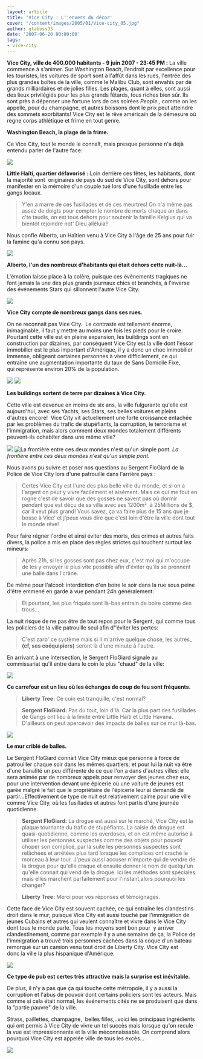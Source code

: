 ```yaml
---
layout: article
title: 'Vice City : L''envers du décor'
cover: "/content/images/2005/01/Vice-city_05.jpg"
author: gtaboss33
date: '2007-06-20 00:00:00'
tags:
- vice-city
---
```


 **Vice City, ville de 400.000 habitants&nbsp;- 9 juin 2007 - 23:45 PM :** La ville commence à s'animer. Sur Washington Beach, l’endroit par excellence pour les touristes, les voitures de sport sont à l'affût dans les rues, l'entrée des plus grandes boîtes de la ville, comme le Malibu Club, sont envahis par de grands milliardaires et de jolies filles. Les plages, quant à elles, sont aussi des lieux privilégiés pour les&nbsp;plus grands fêtards, tous&nbsp;riches bien sûr.&nbsp;Ils sont près à dépenser une fortune lors de ces soirées _People ,_ comme on les appelle, pour du champagne, et autres boissons dont le prix peut atteindre des sommets exorbitants! Vice City est le rêve américain de la démesure où règne corps athlétique et frime en tout genre.

**Washington Beach, la plage de la frime.**

Ce Vice City, tout le monde le connaît, mais presque personne n'a déjà entendu parler de l'autre face:

![](/content/images/2005/01/Vice-city_07.jpg)

**Little Haïti, quartier défavorisé :** Loin derrière ces fêtes, les habitants, dont la majorité sont&nbsp; originaires de pays du&nbsp;sud de Vice City, sont dehors pour manifester en la mémoire d'un couple tué lors d'une fusillade entre les gangs locaux.

> Y'en a marre de ces fusillades et de ces meurtres! On n'a même pas assez de doigts pour compter le nombre de morts chaque an dans c'te taudis, on est tous dehors pour soutenir la famille Kelgius qui va bientôt rejoindre not' Dieu alléluia!!

Nous confie Alberto, un Haïtien venu à Vice City à l'âge de 25 ans pour fuir la famine qu'a connu son pays.

![](/content/images/2005/01/Vice-city_11.jpg)

**Alberto, l'un des&nbsp;nombreux d'habitants qui était&nbsp;dehors cette nuit-là...**

L'émotion laisse place à la colère, puisque ces événements tragiques ne font jamais la une des plus grands journaux chics et branchés, à l'inverse des événements Stars qui sillonnent l'autre Vice City.

![](/content/images/2005/01/Vice-city_09.jpg)

**Vice City compte de nombreux gangs dans ses rues.**

On ne reconnait pas Vice City. &nbsp;Le contraste est tellement énorme, inimaginable, il faut y mettre au moins une fois les pieds pour le croire. Pourtant cette ville est en pleine expansion, les buildings sont en construction par dizaines,&nbsp;par conséquent&nbsp;Vice City est la ville dont l'essor immobilier est le plus important d'Amérique, il y a donc un choc immobilier immense, obligeant certaines personnes à vivre difficilement, ce qui entraîne une augmentation importante du taux de Sans Domicile Fixe, qui&nbsp;représente environ 20% de la population.

![](/content/images/2005/01/Vice-city_02.jpg)
![](/content/images/2005/01/Vice-city_03.jpg)

**Les buildings sortent de terre par dizaines à Vice City.**

Cette ville est devenue en moins de six ans, la ville fulgurante qu'elle est aujourd'hui, avec ses Yachts, ses Stars, ses belles voitures et pleins d'autres encore!&nbsp;&nbsp;Vice City&nbsp;vit actuellement une forte croissance entachée par les problèmes du trafic de stupéfiants, la corruption, le terrorisme et l'immigration, mais alors comment deux mondes totalement différents peuvent-ils cohabiter dans une même ville?

![](/content/images/2005/01/Vice-city_10.jpg)
![La frontière entre ces deux mondes n'est qu'un simple pont.](/content/images/2005/01/Vice-city_04.jpg)
_La frontière entre ces deux mondes n'est qu'un simple pont._[](/content/images/2005/01/Vice-city_16.jpg)

Nous avons pu suivre et poser nos questions au Sergent FloGiard de la Police de&nbsp;Vice City&nbsp;lors d'une patrouille dans&nbsp;l'arrière pays :

> Certes Vice City est l'une des plus belle ville du monde, et si on a l'argent on peut y vivre facilement et aisément. Mais ce qui me fout en rogne c'est de savoir que des gosses ne savent pas où dormir pendant que est déçu de sa villa avec ses 1200m²&nbsp; à 25Millions de $, car il veut plus grand! Vous savez, ça va faire plus de 15 ans que je bosse à Vice'&nbsp;et j'peux vous dire que c'est loin d'être la ville dont tout le monde rêve!

Pour faire régner l'ordre et ainsi éviter des morts, des crimes et autres faits divers, la police a mis en place des règles strictes qui touchent surtout les mineurs:

> Après 21h, si les gosses sont pas chez eux, c'est moi qui m'occupe de les y envoyer le plus vite possible afin d'éviter qu'ils se prennent une balle dans l'crâne.

De même pour l'alcool: interdiction d'en boire le soir dans la rue&nbsp;sous peine d'être emmené en garde à vue pendant 24h généralement:

> Et pourtant, les plus friqués sont là-bas entrain de boire comme des trous...

La nuit risque de ne pas être de tout repos pour le Sergent, qui comme tous les policiers de la ville patrouille seul afin d''éviter les pertes:

> C'est zarb' ce système mais si il m'arrive quelque chose, les autres\_ **(cf, ses coéquipiers)** seront là d'une minute à l'autre.

En arrivant à une intersection, le Sergent FloGiard signale au commissariat&nbsp;qu'il entre dans le coin le plus "chaud" de la ville:

![](/content/images/2005/01/Vice-city_13.jpg)

**Ce carrefour est un lieu où les échanges de coup de feu sont fréquents.**

> **Liberty Tree:** Ce coin est tranquille, c'est normal?

> **Sergent FloGiard:** Pas du tout, loin d'là. Car la plus part des fusillades de Gangs ont lieu à la limite entre Little Haïti et Little Havana. D'ailleurs on peut apercevoir des impacts de balles sur ce mur là-bas.

![](/content/images/2005/01/Vice-city_14.jpg)

**Le mur criblé de balles.**

Le Sergent FloGiard connait Vice City mieux que personne à force de patrouiller chaque soir dans les mêmes quartiers; et pour lui la nuit va être d'une banalité un peu différente de ce que l'on a dans d'autres villes: elle sera animée par de nombreux appels pour renvoyer des jeunes chez eux, pour une intervention devant une épicerie où une voiture de jeunes&nbsp;est garée malgré le fait que le propriétaire de l'épicerie leur ai demandé de partir...Effectivement ce type de nuit est relativement calme pour une ville comme Vice City, où les fusillades et autres&nbsp;font partis d'une journée quotidienne.

> **Sergent FloGiard:** La drogue est aussi sur le marché, Vice City est la plaque tournante du trafic de stupéfiants. La saisie de drogue est quasi-quotidienne, comme les overdoses,&nbsp;et on est&nbsp;même&nbsp;autorisé à utiliser les personnes suspectes comme des objets pour pouvoir choper son complice, par la suite les personnes suspectes sont relâchées et arrêtées plus tard lorsque les complices ont craché le morceau à leur tour.&nbsp;J'peux aussi accuser n'importe qui de vendre de la drogue pour qu'elle craque et ensuite donner le nom de quelqu'un qu'elle connait qui vend de la drogue. Ici les méthodes sont spéciales mais elles marchent parfaitement pour l'instant,alors pourquoi les changer?

> **Liberty Tree:** Merci pour vos réponses et témoignages.

Cette face de Vice City est souvent cachée, ce qui entraîne les clandestins droit dans le mur; puisque&nbsp;Vice City est aussi touché par l'immigration de jeunes Cubains et autres qui veulent connaître et vivre dans le Vice City dont tous le monde parle. Tous les moyens sont bon pour&nbsp; y arriver clandestinement, comme par exemple il y a une semaine de ça,&nbsp;la Police de l'immigration a trouvé trois personnes&nbsp;cachées dans la coque d'un bateau remorqué sur un camion venu tout droit de Liberty City. Vice City est donc&nbsp;la ville la plus hispanique d'Amérique.

![](/content/images/2005/01/Vice-city_15.jpg)

**Ce type de pub est certes très attractive mais la surprise est inévitable.**

De plus, il n'y a pas que ça qui&nbsp;touche cette métropole, il y a aussi la corruption et l'abus de pouvoir dont&nbsp;certains policiers sont les acteurs. Mais comme si cela était normal, les événements cités ne se produisent que dans la "partie pauvre" de la ville.

Strass, paillettes, champagne,&nbsp; belles filles,..voici les principaux ingrédients qui ont permis à Vice City de&nbsp;vivre&nbsp;un tel succès mais lorsque qu'on recule la vue est impressionnante et la ville méconnaissable. On comprend alors pourquoi Vice City est appelée ville de tous les excès...

![](/content/images/2005/01/Vice-city_08.jpg)